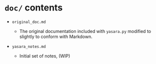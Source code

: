 # `doc/` contents

* `original_doc.md`
  
  * The original documentation included with `yasara.py` modified to slightly to conform with Markdown.

* `yasara_notes.md`
  
  * Initial set of notes, (WIP)

